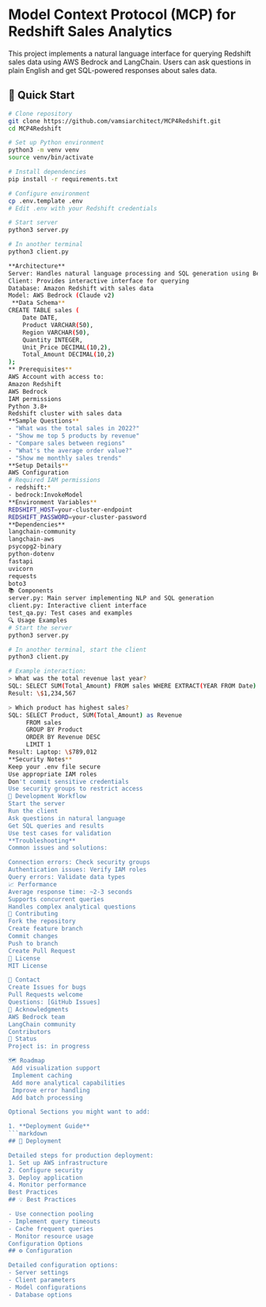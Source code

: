 # Model Context Protocol (MCP) for Redshift Sales Analytics

This project implements a natural language interface for querying Redshift sales data using AWS Bedrock and LangChain. Users can ask questions in plain English and get SQL-powered responses about sales data.

## 🚀 Quick Start

```bash
# Clone repository
git clone https://github.com/vamsiarchitect/MCP4Redshift.git
cd MCP4Redshift

# Set up Python environment
python3 -m venv venv
source venv/bin/activate

# Install dependencies
pip install -r requirements.txt

# Configure environment
cp .env.template .env
# Edit .env with your Redshift credentials

# Start server
python3 server.py

# In another terminal
python3 client.py

**Architecture**
Server: Handles natural language processing and SQL generation using Bedrock
Client: Provides interactive interface for querying
Database: Amazon Redshift with sales data
Model: AWS Bedrock (Claude v2)
 **Data Schema**
CREATE TABLE sales (
    Date DATE,
    Product VARCHAR(50),
    Region VARCHAR(50),
    Quantity INTEGER,
    Unit_Price DECIMAL(10,2),
    Total_Amount DECIMAL(10,2)
);
** Prerequisites**
AWS Account with access to:
Amazon Redshift
AWS Bedrock
IAM permissions
Python 3.8+
Redshift cluster with sales data
**Sample Questions**
- "What was the total sales in 2022?"
- "Show me top 5 products by revenue"
- "Compare sales between regions"
- "What's the average order value?"
- "Show me monthly sales trends"
**Setup Details**
AWS Configuration
# Required IAM permissions
- redshift:*
- bedrock:InvokeModel
**Environment Variables**
REDSHIFT_HOST=your-cluster-endpoint
REDSHIFT_PASSWORD=your-cluster-password
**Dependencies**
langchain-community
langchain-aws
psycopg2-binary
python-dotenv
fastapi
uvicorn
requests
boto3
📚 Components
server.py: Main server implementing NLP and SQL generation
client.py: Interactive client interface
test_qa.py: Test cases and examples
🔍 Usage Examples
# Start the server
python3 server.py

# In another terminal, start the client
python3 client.py

# Example interaction:
> What was the total revenue last year?
SQL: SELECT SUM(Total_Amount) FROM sales WHERE EXTRACT(YEAR FROM Date) = 2022
Result: \$1,234,567

> Which product has highest sales?
SQL: SELECT Product, SUM(Total_Amount) as Revenue 
     FROM sales 
     GROUP BY Product 
     ORDER BY Revenue DESC 
     LIMIT 1
Result: Laptop: \$789,012
**Security Notes**
Keep your .env file secure
Use appropriate IAM roles
Don't commit sensitive credentials
Use security groups to restrict access
🔄 Development Workflow
Start the server
Run the client
Ask questions in natural language
Get SQL queries and results
Use test cases for validation
**Troubleshooting**
Common issues and solutions:

Connection errors: Check security groups
Authentication issues: Verify IAM roles
Query errors: Validate data types
📈 Performance
Average response time: ~2-3 seconds
Supports concurrent queries
Handles complex analytical questions
🤝 Contributing
Fork the repository
Create feature branch
Commit changes
Push to branch
Create Pull Request
📝 License
MIT License

👥 Contact
Create Issues for bugs
Pull Requests welcome
Questions: [GitHub Issues]
🙏 Acknowledgments
AWS Bedrock team
LangChain community
Contributors
🚦 Status
Project is: in progress

🗺️ Roadmap
 Add visualization support
 Implement caching
 Add more analytical capabilities
 Improve error handling
 Add batch processing

Optional Sections you might want to add:

1. **Deployment Guide**
```markdown
## 🚀 Deployment

Detailed steps for production deployment:
1. Set up AWS infrastructure
2. Configure security
3. Deploy application
4. Monitor performance
Best Practices
## 💡 Best Practices

- Use connection pooling
- Implement query timeouts
- Cache frequent queries
- Monitor resource usage
Configuration Options
## ⚙️ Configuration

Detailed configuration options:
- Server settings
- Client parameters
- Model configurations
- Database options
